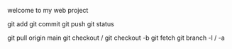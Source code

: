 welcome to my web project

git add
git commit
git push
git status

git pull origin main
git checkout / git checkout -b
git fetch
git branch -l / -a
